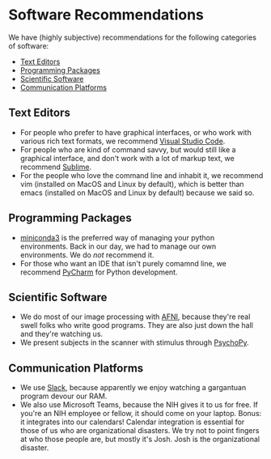 # Software Recommendations

We have (highly subjective) recommendations for the following categories of
software:
- [Text Editors](#Text-Editors)
- [Programming Packages](#Programming-Packages)
- [Scientific Software](#Scientific-Software)
- [Communication Platforms](#Communication-Platforms)

## Text Editors
- For people who prefer to have graphical interfaces, or who work with
  various rich text formats, we recommend [Visual Studio Code][vscode].
- For people who are kind of command savvy, but would still like a graphical
  interface, and don't work with a lot of markup text, we recommend
  [Sublime][sublime].
- For the people who love the command line and inhabit it, we recommend
  vim (installed on MacOS and Linux by default),
  which is better than emacs (installed on MacOS and Linux by default)
  because we said so.

## Programming Packages
- [miniconda3][mc3] is the preferred way of managing your python
  environments.
  Back in our day, we had to manage our own environments.
  We do *not* recommend it.
- For those who want an IDE that isn't purely comamnd line, we recommend
  [PyCharm][pyc] for Python development.

## Scientific Software
- We do most of our image processing with [AFNI][afni], because they're real
  swell folks who write good programs.
  They are also just down the hall and they're watching us.
- We present subjects in the scanner with stimulus through [PsychoPy][pp].

## Communication Platforms
- We use [Slack][slack], because apparently we enjoy watching a gargantuan
  program devour our RAM.
- We also use Microsoft Teams, because the NIH gives it to us for free.
  If you're an NIH employee or fellow, it should come on your laptop.
  Bonus: it integrates into our calendars!
  Calendar integration is essential for those of us who are organizational
  disasters.
  We try not to point fingers at who those people are, but mostly it's Josh.
  Josh is the organizational disaster.

[vscode]: <https://code.visualstudio.com>
[sublime]: <https://www.sublimetext.com>
[mc3]: <https://www.sublimetext.com>
[pyc]: <https://www.jetbrains.com/pycharm/>
[afni]: <https://afni.nimh.nih.gov/pub/dist/doc/htmldoc/background_install/install_instructs/index.html>
[pp]: <https://www.psychopy.org>
[slack]: <https://slack.com>
